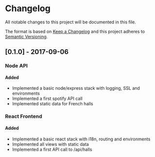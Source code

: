 # Changelog
All notable changes to this project will be documented in this file.

The format is based on [Keep a Changelog](http://keepachangelog.com/en/1.0.0/)
and this project adheres to [Semantic Versioning](http://semver.org/spec/v2.0.0.html).

## [0.1.0] - 2017-09-06
### Node API
#### Added
- Implemented a basic node/express stack with logging, SSL and environments
- Implemented a first spotify API call
- Implemented static data for French halls

### React Frontend
#### Added
- Implemented a basic react stack with i18n, routing and environments
- Implemented all views with static data
- Implemented a first API call to /api/halls
